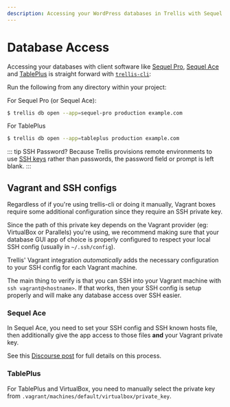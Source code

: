 ```yaml
---
description: Accessing your WordPress databases in Trellis with Sequel Pro or TablePlus just requires some initial configuration. phpMyAdmin not necessary.
---
```


# Database Access

Accessing your databases with client software like [Sequel Pro](https://www.sequelpro.com/), [Sequel Ace](https://sequel-ace.com/) and [TablePlus](http://tableplus.com/) is straight forward with [`trellis-cli`](https://github.com/roots/trellis-cli):


Run the following from any directory within your project:

For Sequel Pro (or Sequel Ace):
```bash
$ trellis db open --app=sequel-pro production example.com
```

For TablePlus
```bash
$ trellis db open --app=tableplus production example.com
```

::: tip SSH Password?
Because Trellis provisions remote environments to use [SSH keys](/trellis/docs/ssh-keys/) rather than passwords, the password field or prompt is left blank.
:::


## Vagrant and SSH configs

Regardless of if you're using trellis-cli or doing it manually, Vagrant boxes
require some additional configuration since they require an SSH private key.

Since the path of this private key depends on the Vagrant provider (eg:
VirtualBox or Parallels) you're using, we recommend making sure that your
database GUI app of choice is properly configured to respect your local SSH
config (usually in `~/.ssh/config`).

Trellis' Vagrant integration _automatically_ adds the necessary configuration to
your SSH config for each Vagrant machine.

The main thing to verify is that you can SSH into your Vagrant machine with `ssh vagrant@<hostname>`.
If that works, then your SSH config is setup properly and will make any database
access over SSH easier.

### Sequel Ace

In Sequel Ace, you need to set your SSH config and SSH known hosts file, then
additionally give the app access to those files **and** your Vagrant private
key.

See this [Discourse
post](https://discourse.roots.io/t/advice-for-trellis-db-open-with-vagrant-dev-box/22002/3?u=swalkinshaw)
for full details on this process.

### TablePlus
  
For TablePlus and VirtualBox, you need to manually select the private key from `.vagrant/machines/default/virtualbox/private_key`.
